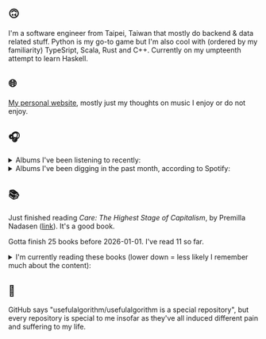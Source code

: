 ## 🙃

I'm a software engineer from Taipei, Taiwan that mostly do backend & data related stuff. Python is my go-to game but I'm also cool with (ordered by my familiarity) TypeSript, Scala, Rust and C++. Currently on my umpteenth attempt to learn Haskell.

## 🌐

[My personal website](https://usefulalgorithm.github.io/), mostly just my thoughts on music I enjoy or do not enjoy.

## 🎧

<details>
<summary>Albums I've been listening to recently:</summary>

- _歪曲_, by Shing02
- _400_, by Shing02
- _Basictonalvocabulary_, by Surgeon
- _Shards_, by Tim Hecker
- _life's a zoo_, by VHS Midnight Style

</details>

<details>
<summary>Albums I've been digging in the past month, according to Spotify:</summary>

- _Lifetime_, by Erika de Casier
- _Hymnal_, by Lyra Pramuk
- _勇気_, by betcover!!
- _こわさについて／窓_, by 電球
- _animal body_, by Haisuinonasa
- _Shards_, by Tim Hecker
- _Trax for the Year 3g$$$_, by Kareem
- _Frances the Mute_, by The Mars Volta
- _Magic, Alive!_, by McKinley Dixon
- _Tranzkript 1_, by Actress
- _no floor_, by More Eaze, claire rousay
- _集合_, by 電球
- _ZAZEN BOYS III_, by ZAZEN BOYS
- _Landscape from Memory_, by Rival Consoles
- _Diamond Eyes_, by Deftones
- _Black Man!_, by Teller Bank$, Wino Willy

</details>

## 📚

Just finished reading _Care: The Highest Stage of Capitalism_, by Premilla Nadasen ([link](https://hardcover.app/books/care-the-highest-stage-of-capitalism)). It's a good book.

Gotta finish 25 books before 2026-01-01. I've read 11 so far.

<details>
<summary>I'm currently reading these books (lower down = less likely I remember much about the content):</summary>

- _Omnicide II_, by Jason Bahbak Mohaghegh ([link](https://hardcover.app/books/omnicide-ii))
- _The Absence of Myth: Writings on Surrealism_, by Georges Bataille, Michael   Richardson ([link](https://hardcover.app/books/the-absence-of-myth-writings-on-surrealism))
- _Genesis and Trace: Derrida Reading Husserl and Heidegger_, by Paola Marrati, Simon Sparks ([link](https://hardcover.app/books/genesis-and-trace))
- _Philosophical Chemistry: Genealogy of a Scientific Field_, by Manuel DeLanda ([link](https://hardcover.app/books/philosophical-chemistry))
- _Political Categories: Thinking Beyond Concepts_, by Michael Marder ([link](https://hardcover.app/books/political-categories))
- _Regeneration_, by Pat Barker ([link](https://hardcover.app/books/regeneration-1991))
- _K-punk_, by Mark Fisher ([link](https://hardcover.app/books/k-punk-2018))
- _A Biography of Ordinary Man: On Authorities and Minorities_, by François Laruelle, Jessie Hock, and friends ([link](https://hardcover.app/books/a-biography-of-ordinary-man))
- _A Short History of Decay_, by Emil M. Cioran, Richard Howard ([link](https://hardcover.app/books/a-short-history-of-decay))
- _Anti-Oedipus_, by Gilles Deleuze, Félix Guattari ([link](https://hardcover.app/books/anti-oedipus))
- _A Thousand Plateaus_, by Gilles Deleuze, Félix Guattari ([link](https://hardcover.app/books/a-thousand-plateaus))

</details>

## 💬

GitHub says "usefulalgorithm/usefulalgorithm is a special repository", but every repository is special to me insofar as they've all induced different pain and suffering to my life.
